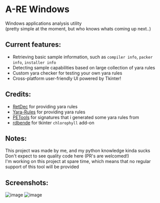 # A-RE Windows
Windows applications analysis utility <br> (pretty simple at the moment, but who knows whats coming up next..) <br>

## Current features:
- Retrieving basic sample information, such as `compiler info`, `packer info`, `installer info`
- Detecting sample capabilities based on large collection of yara rules
- Custom yara checker for testing your own yara rules
- Cross-platform user-friendly UI powered by Tkinter!

## Credits:
- [RetDec](https://github.com/avast/retdec) for providing yara rules
- [Yara-Rules](https://github.com/Yara-Rules/rules) for providing yara rules
- [PETools](https://github.com/petoolse/petools) for signatures that i generated some yara rules from
- [rdbende](https://gitlab.com/rdbende/chlorophyll) for tkinter `chlorophyll` add-on

## Notes:
This project was made by me, and my python knowledge kinda sucks <br>
Don't expect to see quality code here (PR's are welcomed!) <br>
I'm working on this project at spare time, which means that no regular support of this tool will be provided

## Screenshots:
![image](https://user-images.githubusercontent.com/37783231/206998074-4a83bc55-6f26-4332-af63-d1687e845741.png)
![image](https://user-images.githubusercontent.com/37783231/207005415-9b23c043-3883-4e51-80f0-5664d92c5307.png)

